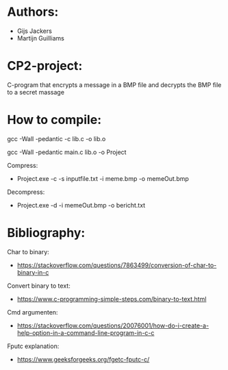 # Authors:
- Gijs Jackers
- Martijn Guilliams

# CP2-project:

C-program that encrypts a message in a BMP file and decrypts the BMP file to a secret massage

# How to compile:

gcc -Wall -pedantic -c lib.c -o lib.o

gcc -Wall -pedantic main.c lib.o -o Project

Compress:
- Project.exe -c -s inputfile.txt -i meme.bmp -o memeOut.bmp

Decompress:
- Project.exe -d -i memeOut.bmp -o bericht.txt


# Bibliography: 

Char to binary:  
- https://stackoverflow.com/questions/7863499/conversion-of-char-to-binary-in-c 

Convert binary to text:
- https://www.c-programming-simple-steps.com/binary-to-text.html 

Cmd argumenten:
- https://stackoverflow.com/questions/20076001/how-do-i-create-a-help-option-in-a-command-line-program-in-c-c 

Fputc explanation:
- https://www.geeksforgeeks.org/fgetc-fputc-c/ 
